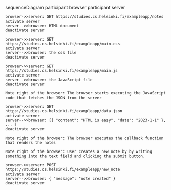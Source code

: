 sequenceDiagram
participant browser
participant server

    browser->>server: GET https://studies.cs.helsinki.fi/exampleapp/notes
    activate server
    server-->>browser: HTML document
    deactivate server

    browser->>server: GET https://studies.cs.helsinki.fi/exampleapp/main.css
    activate server
    server-->>browser: the css file
    deactivate server

    browser->>server: GET https://studies.cs.helsinki.fi/exampleapp/main.js
    activate server
    server-->>browser: the JavaScript file
    deactivate server

    Note right of the browser: The browser starts executing the JavaScript code that fetches the JSON from the server

    browser->>server: GET https://studies.cs.helsinki.fi/exampleapp/data.json
    activate server
    server-->>browser: [{ "content": "HTML is easy", "date": "2023-1-1" }, ... ]
    deactivate server

    Note right of the browser: The browser executes the callback function that renders the notes

    Note right of the browser: User creates a new note by by writing something into the text field and clicking the submit button.

    browser->>server: POST https://studies.cs.helsinki.fi/exampleapp/new_note
    activate server
    server-->>browser: { "message": "note created" }
    deactivate server
